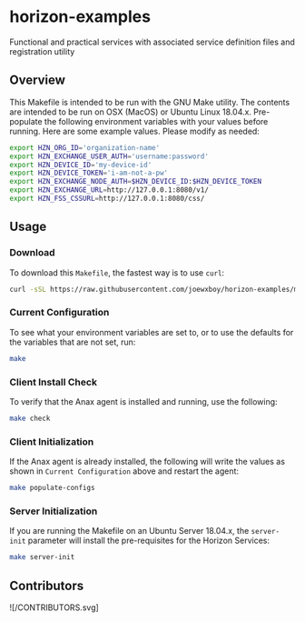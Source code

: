 # horizon-examples
Functional and practical services with associated service definition files and registration utility

## Overview

This Makefile is intended to be run with the GNU Make utility. 
The contents are intended to be run on OSX (MacOS) or Ubuntu Linux 18.04.x. 
Pre-populate the following environment variables with your values before running. 
Here are some example values.  Please modify as needed:

``` bash
export HZN_ORG_ID='organization-name'
export HZN_EXCHANGE_USER_AUTH='username:password'
export HZN_DEVICE_ID='my-device-id'
export HZN_DEVICE_TOKEN='i-am-not-a-pw'
export HZN_EXCHANGE_NODE_AUTH=$HZN_DEVICE_ID:$HZN_DEVICE_TOKEN
export HZN_EXCHANGE_URL=http://127.0.0.1:8080/v1/
export HZN_FSS_CSSURL=http://127.0.0.1:8080/css/
```

## Usage

### Download

To download this `Makefile`, the fastest way is to use `curl`:

``` bash
curl -sSL https://raw.githubusercontent.com/joewxboy/horizon-examples/master/Makefile > Makefile
```

### Current Configuration

To see what your environment variables are set to, 
or to use the defaults for the variables that are not set, run:

``` bash
make
```

### Client Install Check

To verify that the Anax agent is installed and running, use the following:

``` bash
make check
```

### Client Initialization

If the Anax agent is already installed, 
the following will write the values as shown in `Current Configuration` above and restart the agent:

``` bash
make populate-configs
```

### Server Initialization

If you are running the Makefile on an Ubuntu Server 18.04.x, 
the `server-init` parameter will install the pre-requisites for the Horizon Services:

``` bash
make server-init
```

## Contributors

![/CONTRIBUTORS.svg]
